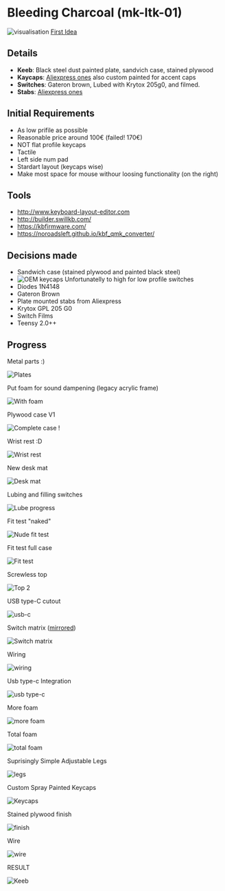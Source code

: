 # Bleeding Charcoal (mk-ltk-01)

![visualisation](./images/mk-ltk-01-bleeding-charcoal.png)
[First Idea](./images/mk-ltk-01.png)

## Details
* **Keeb**: Black steel dust painted plate, sandvich case, stained plywood
* **Kaycaps**: [Aliexpress ones](https://www.aliexpress.com/item/1005001285224963.html?spm=a2g0s.9042311.0.0.27424c4dBEbhVW) also custom painted for accent caps
* **Switches**: Gateron brown, Lubed with Krytox 205g0, and filmed.
* **Stabs**: [Aliexpress ones](https://www.aliexpress.com/item/10000249766414.html?spm=a2g0s.9042311.0.0.27424c4dtrbYE2)

## Initial Requirements
* As low prifile as possible
* Reasonable price around 100€ (failed! 170€)
* NOT flat profile keycaps
* Tactile
* Left side num pad
* Stardart layout (keycaps wise)
* Make most space for mouse withour loosing functionality (on the right)

## Tools
* http://www.keyboard-layout-editor.com
* http://builder.swillkb.com/
* https://kbfirmware.com/
* https://noroadsleft.github.io/kbf_qmk_converter/

## Decisions made
* Sandwich case (stained plywood and painted black steel)
* ![OEM keycaps](./images/keycaps.png) 
  Unfortunatelly to high for low profile switches
* Diodes 1N4148
* Gateron Brown
* Plate mounted stabs from Aliexpress
* Krytox GPL 205 G0
* Switch Films
* Teensy 2.0++

## Progress


Metal parts :) 

![Plates](./images/plate-and-bottom.jpg)


Put foam for sound dampening (legacy acrylic frame)

![With foam](./images/with-foam.jpg)


Plywood case V1

![Complete case !](./images/complete-case-1.jpg)


Wrist rest :D 

![Wrist rest](./images/wrist-rest.jpg)


New desk mat

![Desk mat](./images/desk-mat.jpg)


Lubing and filling switches

![Lube progress](./images/lube-progress.jpg)


Fit test "naked"

![Nude fit test](./images/test-fit-01.jpg)


Fit test full case

![Fit test](./images/fit-test-02.jpg)


Screwless top

![Top 2](./images/top-2.jpg)


USB type-C cutout

![usb-c](./images/usb-c.jpg)


Switch matrix ([mirrored](./images/switch-matrix-mirror.png))

![Switch matrix](./images/switch-matrix.png)


Wiring

![wiring](./images/wiring.jpg)


Usb type-c Integration

![usb type-c](./images/usb-c-integration.jpg)


More foam

![more foam](./images/more-foam.jpg)


Total foam

![total foam](./images/how-cramped-it-is.jpg)


Suprisingly Simple Adjustable Legs

![legs](./images/legs.jpg)


Custom Spray Painted Keycaps

![Keycaps](./images/custom-keycaps.jpg)


Stained plywood finish

![finish](./images/stained-plywood.jpg)


Wire

![wire](./images/wire.jpg)


RESULT

![Keeb](./bleeding-charcoal.jpg)